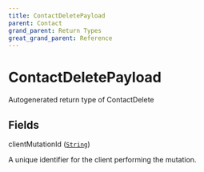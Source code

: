 ```yaml
---
title: ContactDeletePayload
parent: Contact
grand_parent: Return Types
great_grand_parent: Reference
---
```


# ContactDeletePayload

Autogenerated return type of ContactDelete

## Fields

<div class="field-entry ">
  <span id="client_mutation_id" class="field-name anchored">clientMutationId (<code><a href="/docs/reference/scalar/string">String</a></code>)</span>

  <div class="description-wrapper">
   <p>A unique identifier for the client performing the mutation.</p>

  </div>
</div>

